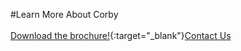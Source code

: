 #Learn More About Corby
<br/><br/>
[Download the brochure!](articles/products/corby.md/calltoaction.md/corby.en.pdf){:target="_blank"}[Contact Us]({{#makeLink}}./productinquiries.html?article_path=./company/productinquiries.md&menu_path=/{{/makeLink}})
